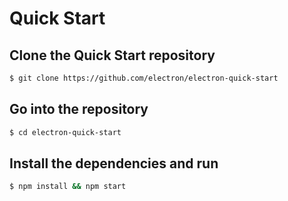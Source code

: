 # Quick Start
## Clone the Quick Start repository

```bash
$ git clone https://github.com/electron/electron-quick-start
```

## Go into the repository
```bash
$ cd electron-quick-start
```

## Install the dependencies and run
```bash
$ npm install && npm start
```
